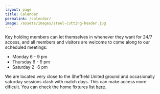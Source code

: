 ```yaml
---
layout: page
title: Calendar
permalink: /calendar/
image: /assets/images/steel-cutting-header.jpg
---
```


Key holding members can let themselves in whenever they want for 24/7 access, and all members and visitors are welcome to come along to our scheduled meetings:

* Monday 6 - 9 pm
* Thursday 6 - 9 pm
* Saturday 2 -6 pm

We are located very close to the Sheffield United ground and occasionally saturday sessions clash with match days. This can make access more dificult. You can check the home fixtures list [here](https://fixtur.es/en/team/sheffield-united-fc/home).